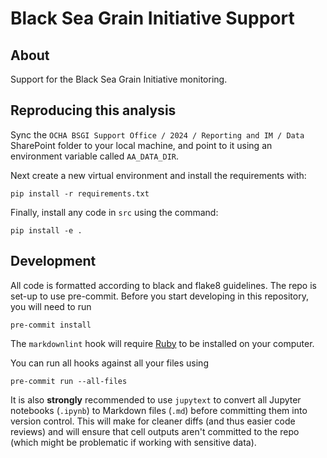 # Black Sea Grain Initiative Support

## About

Support for the Black Sea Grain Initiative monitoring.

## Reproducing this analysis

Sync the `OCHA BSGI Support Office / 2024 / Reporting and IM / Data` SharePoint
folder to your local machine,
and point to it using an environment variable called
`AA_DATA_DIR`.

Next create a new virtual environment and install the requirements with:

```shell
pip install -r requirements.txt
```

Finally, install any code in `src` using the command:

```shell
pip install -e .
```

## Development

All code is formatted according to black and flake8 guidelines.
The repo is set-up to use pre-commit.
Before you start developing in this repository, you will need to run

```shell
pre-commit install
```

The `markdownlint` hook will require
[Ruby](https://www.ruby-lang.org/en/documentation/installation/)
to be installed on your computer.

You can run all hooks against all your files using

```shell
pre-commit run --all-files
```

It is also **strongly** recommended to use `jupytext`
to convert all Jupyter notebooks (`.ipynb`) to Markdown files (`.md`)
before committing them into version control. This will make for
cleaner diffs (and thus easier code reviews) and will ensure that cell outputs
aren't
committed to the repo (which might be problematic if working with sensitive
data).
